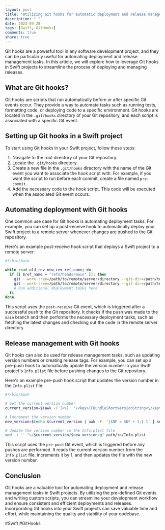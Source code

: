 ```yaml
---
layout: post
title: "Utilizing Git hooks for automatic deployment and release management in Swift projects"
description: " "
date: 2023-09-28
tags: [Swift, GitHooks]
comments: true
share: true
---
```


Git hooks are a powerful tool in any software development project, and they can be particularly useful for automating deployment and release management tasks. In this article, we will explore how to leverage Git hooks in Swift projects to streamline the process of deploying and managing releases.

## What are Git hooks?

Git hooks are scripts that run automatically before or after specific Git events occur. They provide a way to automate tasks such as running tests, formatting code, or deploying code to a specific environment. Git hooks are located in the `.git/hooks` directory of your Git repository, and each script is associated with a specific Git event.

## Setting up Git hooks in a Swift project

To start using Git hooks in your Swift project, follow these steps:

1. Navigate to the root directory of your Git repository.
2. Locate the `.git/hooks` directory.
3. Create a new file in the `.git/hooks` directory with the name of the Git event you want to associate the hook script with. For example, if you want the script to run before each commit, create a file named `pre-commit`.
4. Add the necessary code to the hook script. This code will be executed when the associated Git event occurs.

## Automating deployment with Git hooks

One common use case for Git hooks is automating deployment tasks. For example, you can set up a post-receive hook to automatically deploy your Swift project to a remote server whenever changes are pushed to the Git repository.

Here's an example post-receive hook script that deploys a Swift project to a remote server:

```bash
#!/bin/bash

while read old_rev new_rev ref_name; do
  if [[ $ref_name = "refs/heads/main" ]]; then
    git --work-tree=/path/to/remote/server/directory --git-dir=/path/to/your/git/repository fetch --all
    git --work-tree=/path/to/remote/server/directory --git-dir=/path/to/your/git/repository checkout -f
    # Run additional deployment tasks here
  fi
done
```

This script uses the `post-receive` Git event, which is triggered after a successful push to the Git repository. It checks if the push was made to the `main` branch and then performs the necessary deployment tasks, such as fetching the latest changes and checking out the code in the remote server directory.

## Release management with Git hooks

Git hooks can also be used for release management tasks, such as updating version numbers or creating release tags. For example, you can set up a pre-push hook to automatically update the version number in your Swift project's `Info.plist` file before pushing changes to the Git repository.

Here's an example pre-push hook script that updates the version number in the `Info.plist` file:

```bash
#!/bin/bash

# Get the current version number
current_version=$(awk -F'[<>]' '/<key>CFBundleShortVersionString<\/key>/{getline; print $3}' path/to/Info.plist)

# Increment the version number
new_version=$(echo $current_version | awk -F. '{$NF = $NF + 1;} 1' | sed 's/ /./g')

# Update the version number in the Info.plist file
sed -i '' "s/$current_version/$new_version/g" path/to/Info.plist
```

This script uses the `pre-push` Git event, which is triggered before any pushes are performed. It reads the current version number from the `Info.plist` file, increments it by 1, and then updates the file with the new version number.

## Conclusion

Git hooks are a valuable tool for automating deployment and release management tasks in Swift projects. By utilizing the pre-defined Git events and writing custom scripts, you can streamline your development workflow and ensure consistent and efficient deployments and releases. Incorporating Git hooks into your Swift projects can save valuable time and effort, while maintaining the quality and stability of your codebase.

#Swift #GitHooks
